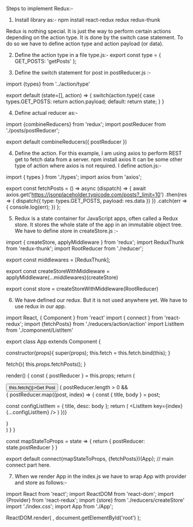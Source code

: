
Steps to implement Redux:-

1. Install library as:-
npm install react-redux redux redux-thunk

Redux is nothing special. It is just the way to perform certain actions depending on the action type. It is done by the switch case statement.  To do so we have to define action type and action payload (or data). 

2. Define the action type in a file type.js:-
export const type = {
GET_POSTS: 'getPosts'
};

3. Define the switch statement for post in postReducer.js :-

import {types} from '../action/type'

export default (state=[], action) => {
switch(action.type){
case types.GET_POSTS:
return action.payload;
default:
return state;
}
}

4. Define actual reducer as:-

import {combineReducers} from 'redux';
import postReducer from './posts/postReducer';

export default combineReducers({
postReducer
})


4. Define the action. For this example, I am using axios to perform REST get to fetch data from a server. npm install axios  It can be some other type of action where axios is not required. I define action.js:-

import { types } from './types';
import axios from 'axios';

export const fetchPosts = () => async (dispatch) => {
await axios.get('https://jsonplaceholder.typicode.com/posts?_limit=10')
.then(res => {
dispatch({
type: types.GET_POSTS,
payload: res.data
})
})
.catch(err => {
console.log(err);
})
};

5. Redux is a state container for JavaScript apps, often called a Redux store. It stores the whole state of the app in an immutable object tree. We have to define store in createStore.js :-

import { createStore, applyMiddleware } from 'redux';
import ReduxThunk from 'redux-thunk';
import RootReducer from './reducer';

export const middlewares = [ReduxThunk];

export const createStoreWithMiddleware = applyMiddleware(...middlewares)(createStore)

export const store = createStoreWithMiddleware(RootReducer)

6. We have defined our redux. But it is not used anywhere yet. We have to use redux in our app. 

import React, { Component } from 'react'
import { connect } from 'react-redux';
import {fetchPosts} from './reducers/action/action'
import ListItem from './component/ListItem'

export class App extends Component {

constructor(props){
super(props);
this.fetch = this.fetch.bind(this);
}

fetch(){
this.props.fetchPosts();
}

render() {
const { postReducer } = this.props;
return (
<div>
<button onClick={() => this.fetch()}>Get Post</button>
{
postReducer.length > 0 &&
<div>
{
postReducer.map((post, index) => {
const { title, body } = post;

const configListItem = {
title,
desc: body
};
return (
<ListItem key={index} {...configListItem} />
)
})}
</div>
}
</div>
)
}
}

const mapStateToProps = state => {
return {
postReducer: state.postReducer
}
}

export default connect(mapStateToProps, {fetchPosts})(App); // main connect part here.


7. When we render App in the index.js we have to wrap App with provider and store as follows:-

import React from 'react';
import ReactDOM from 'react-dom';
import {Provider} from 'react-redux';
import {store} from './reducers/createStore'
import './index.css';
import App from './App';

ReactDOM.render(
<Provider store={store}>
<App />
</Provider>
, document.getElementById('root')
);


















